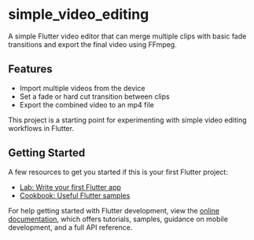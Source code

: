 # simple_video_editing

A simple Flutter video editor that can merge multiple clips with basic fade
transitions and export the final video using FFmpeg.

## Features
- Import multiple videos from the device
- Set a fade or hard cut transition between clips
- Export the combined video to an mp4 file

This project is a starting point for experimenting with simple video editing
workflows in Flutter.

## Getting Started

A few resources to get you started if this is your first Flutter project:

- [Lab: Write your first Flutter app](https://docs.flutter.dev/get-started/codelab)
- [Cookbook: Useful Flutter samples](https://docs.flutter.dev/cookbook)

For help getting started with Flutter development, view the
[online documentation](https://docs.flutter.dev/), which offers tutorials,
samples, guidance on mobile development, and a full API reference.
